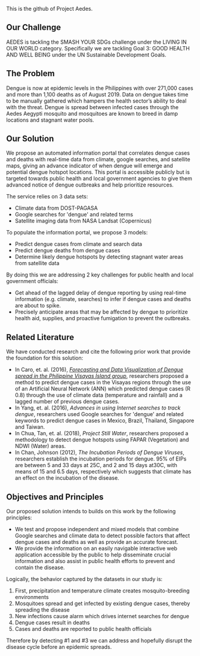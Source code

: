 ﻿This is the github of Project Aedes. 

## Our Challenge

AEDES is tackling the SMASH YOUR SDGs challenge under the LIVING IN OUR WORLD category. Specifically we are tackling Goal 3: GOOD HEALTH AND WELL BEING under the UN Sustainable Development Goals.

## The Problem

Dengue is now at epidemic levels in the Philippines with over 271,000 cases and more than 1,100 deaths as of August 2019. Data on dengue takes time to be manually gathered which hampers the health sector’s ability to deal with the threat. Dengue is spread between infected cases through the Aedes Aegypti mosquito and mosquitoes are known to breed in damp locations and stagnant water pools.

## Our Solution

We propose an automated information portal that correlates dengue cases and deaths with real-time data from climate, google searches, and satellite maps, giving an advance indicator of when dengue will emerge and potential dengue hotspot locations. This portal is accessible publicly but is targeted towards public health and local government agencies to give them advanced notice of dengue outbreaks and help prioritize resources.

The service relies on 3 data sets:
* Climate data from DOST-PAGASA
* Google searches for 'dengue' and related terms
* Satellite imaging data from NASA Landsat (Copernicus)

To populate the information portal, we propose 3 models:
* Predict dengue cases from climate and search data
* Predict dengue deaths from dengue cases
* Determine likely dengue hotspots by detecting stagnant water areas from satellite data

By doing this we are addressing 2 key challenges for public health and local government officials:
* Get ahead of the lagged delay of dengue reporting by using real-time information (e.g. climate, searches) to infer if dengue cases and deaths are about to spike.
* Precisely anticipate areas that may be affected by dengue to prioritize health aid, supplies, and proactive fumigation to prevent the outbreaks.

## Related Literature

We have conducted research and cite the following prior work that provide the foundation for this solution:
* In Caro, et. al. (2016), *[Forecasting and Data Visualization of Dengue spread in the Philippine Visayas Island group](https://github.com/aedesproject/nasa_hack/blob/master/literature/07785420%20-%20Forecasting%20and%20Data%20Visualization%20of%20Dengue%20Spread%20in%20PH%20Visayas.pdf)*, researchers proposed a method to predict dengue cases in the Visayas regions through the use of an Artificial Neural Network (ANN) which predicted dengue cases (R 0.8) through the use of climate data (temperature and rainfall) and a lagged number of previous dengue cases.
* In Yang, et. al. (2016), *Advances in using Internet searches to track dengue*, researchers used Google searches for 'dengue' and related keywords to predict dengue cases in Mexico, Brazil, Thailand, Singapore and Taiwan.
* In Chua, Tan, et. al. (2018), *Project Still Water*, researchers proposed a methodology to detect dengue hotspots using FAPAR (Vegetation) and NDWI (Water) areas.
* In Chan, Johnson (2012), *The Incubation Periods of Dengue Viruses*, researchers establish the incubation periods for dengue. 95% of EIPs are between 5 and 33 days at 25C, and 2 and 15 days at30C, with means of 15 and 6.5 days, respectively which suggests that climate has an effect on the incubation of the disease.

## Objectives and Principles

Our proposed solution intends to builds on this work by the following principles:
* We test and propose independent and mixed models that combine Google searches and climate data to detect possible factors that affect dengue cases and deaths as well as provide an accurate forecast.
* We provide the information on an easily navigable interactive web application accessible by the public to help disseminate crucial information and also assist in public health efforts to prevent and contain the disease.

Logically, the behavior captured by the datasets in our study is:
1. First, precipitation and temperature climate creates mosquito-breeding environments
2. Mosquitoes spread and get infected by existing dengue cases, thereby spreading the disease
3. New infections cause alarm which drives internet searches for dengue
4. Dengue cases result in deaths
5. Cases and deaths are reported to public health officials

Therefore by detecting #1 and #3 we can address and hopefully disrupt the disease cycle before an epidemic spreads.